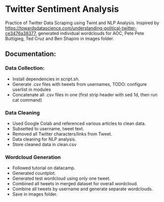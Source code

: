 # Twitter Sentiment Analysis
Practice of Twitter Data Scraping using Twint and NLP Analysis.
Inspired by https://towardsdatascience.com/understanding-political-twitter-ce3476a38377, generated individual wordclouds for AOC, Pete Pete Buttigieg, Ted Cruz and Ben Shapiro in images folder.

## Documentation:
### Data Collection:
* Install dependencies in script.sh.
* Generate .csv files with tweets from usernames, TODO: configure userlist in modules
* Concatenate all .csv files in one (first strip header with sed 1d, then run cat command)

### Data Cleaning
* Used Google Colab and referenced various articles to clean data.
* Subsetted to username, tweet text.
* Removed all Twitter characters/links from Tweet.
* Data cleaning for NLP analysis.
* Store cleaned data in clean.csv

### Wordcloud Generation
* Followed tutorial on datacamp.
* Generated countplot.
* Generated test wordcloud using only one tweet.
* Combined all tweets in merged dataset for overall wordcloud.
* Combine all tweets by username and generate separate wordclouds.
* Save in images folder.
